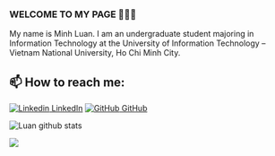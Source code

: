 ### WELCOME TO MY PAGE 👋👋👋

My name is Minh Luan. I am an undergraduate student majoring in Information Technology at the University of Information Technology – Vietnam National University, Ho Chi Minh City.<br>

## 📫 How to reach me:

[![Linkedin](https://i.stack.imgur.com/gVE0j.png) LinkedIn](https://www.linkedin.com/in/tmluan/) [![GitHub](https://i.stack.imgur.com/tskMh.png) GitHub](https://github.com/mluan204)

![Luan github stats](https://github-readme-stats-git-masterrstaa-rickstaa.vercel.app/api?username=mluan204&show_icons=true&theme=tokyonight&hide=contribs,prs,issues)

<a href="[https://github.com/mluan204/Raven/](https://github.com/mluan204/Raven)">
  <!-- Change the `github-readme-stats.anuraghazra1.vercel.app` to `github-readme-stats.vercel.app`  -->
  <img align="center" src="https://github-readme-stats.anuraghazra1.vercel.app/api/pin/?username=mluan204&repo=Raven&theme=radical" />
</a>
